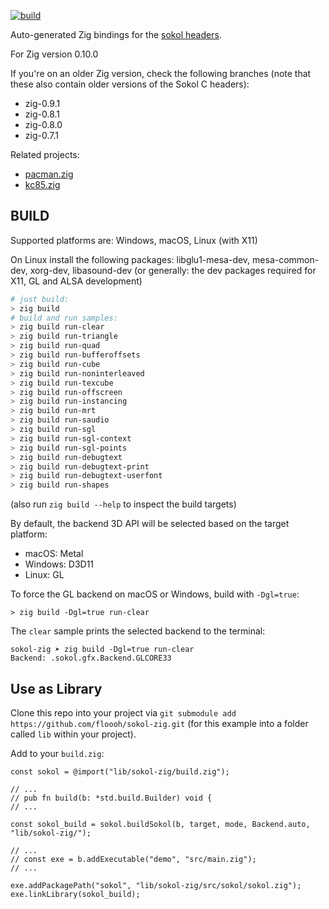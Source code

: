 [![build](https://github.com/floooh/sokol-zig/actions/workflows/main.yml/badge.svg)](https://github.com/floooh/sokol-zig/actions/workflows/main.yml)

Auto-generated Zig bindings for the [sokol headers](https://github.com/floooh/sokol).

For Zig version 0.10.0

If you're on an older Zig version, check the following branches (note that these
also contain older versions of the Sokol C headers):

- zig-0.9.1
- zig-0.8.1
- zig-0.8.0
- zig-0.7.1

Related projects:

- [pacman.zig](https://github.com/floooh/pacman.zig)
- [kc85.zig](https://github.com/floooh/kc85.zig)

## BUILD

Supported platforms are: Windows, macOS, Linux (with X11)

On Linux install the following packages: libglu1-mesa-dev, mesa-common-dev, xorg-dev, libasound-dev
(or generally: the dev packages required for X11, GL and ALSA development)

```sh
# just build:
> zig build
# build and run samples:
> zig build run-clear
> zig build run-triangle
> zig build run-quad
> zig build run-bufferoffsets
> zig build run-cube
> zig build run-noninterleaved
> zig build run-texcube
> zig build run-offscreen
> zig build run-instancing
> zig build run-mrt
> zig build run-saudio
> zig build run-sgl
> zig build run-sgl-context
> zig build run-sgl-points
> zig build run-debugtext
> zig build run-debugtext-print
> zig build run-debugtext-userfont
> zig build run-shapes
```

(also run ```zig build --help``` to inspect the build targets)

By default, the backend 3D API will be selected based on the target platform:

- macOS: Metal
- Windows: D3D11
- Linux: GL

To force the GL backend on macOS or Windows, build with ```-Dgl=true```:

```
> zig build -Dgl=true run-clear
```

The ```clear``` sample prints the selected backend to the terminal:

```
sokol-zig ➤ zig build -Dgl=true run-clear
Backend: .sokol.gfx.Backend.GLCORE33
```

## Use as Library

Clone this repo into your project via ``git submodule add https://github.com/floooh/sokol-zig.git`` (for this example into a folder called ``lib`` within your project).

Add to your ``build.zig``:
```zig
const sokol = @import("lib/sokol-zig/build.zig");

// ...
// pub fn build(b: *std.build.Builder) void {
// ...

const sokol_build = sokol.buildSokol(b, target, mode, Backend.auto, "lib/sokol-zig/");

// ...
// const exe = b.addExecutable("demo", "src/main.zig");
// ...

exe.addPackagePath("sokol", "lib/sokol-zig/src/sokol/sokol.zig");
exe.linkLibrary(sokol_build);
```
